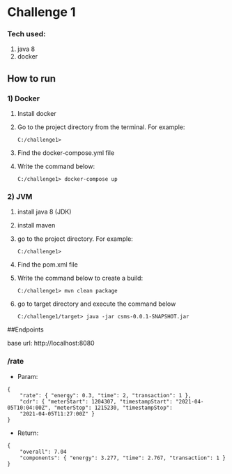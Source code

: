 # Challenge 1

### Tech used:

1) java 8
2) docker


## How to run

### 1) Docker

1) Install docker
2) Go to the project directory from the terminal. For example:
   
    `C:/challenge1>`

3) Find the docker-compose.yml file
4) Write the command below:
   
    `C:/challenge1> docker-compose up`

### 2) JVM

1) install java 8 (JDK)
2) install maven
3) go to the project directory. For example:

   `C:/challenge1>`

4) Find the pom.xml file
5) Write the command below to create a build:

   `C:/challenge1> mvn clean package`

6) go to target directory and execute the command below

    `C:/challenge1/target> java -jar csms-0.0.1-SNAPSHOT.jar`
   

##Endpoints

base url: http://localhost:8080

### /rate

- Param: 

```
{
    "rate": { "energy": 0.3, "time": 2, "transaction": 1 },
    "cdr": { "meterStart": 1204307, "timestampStart": "2021-04-05T10:04:00Z", "meterStop": 1215230, "timestampStop":
    "2021-04-05T11:27:00Z" }
}

```

- Return:

```
{
    "overall": 7.04
    "components": { "energy": 3.277, "time": 2.767, "transaction": 1 }
}
```